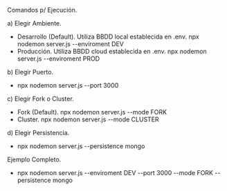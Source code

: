 Comandos p/ Ejecución.

a) Elegir Ambiente.
- Desarrollo (Default). Utiliza BBDD local establecida en .env.
npx nodemon server.js --enviroment DEV
- Producción. Utiliza BBDD cloud establecida en .env.
npx nodemon server.js --enviroment PROD

b) Elegir Puerto.
- npx nodemon server.js --port 3000

c) Elegir Fork o Cluster.
- Fork (Default).
npx nodemon server.js --mode FORK
- Cluster.
npx nodemon server.js --mode CLUSTER

d) Elegir Persistencia.
- npx nodemon server.js --persistence mongo

Ejemplo Completo.
- npx nodemon server.js --enviroment DEV --port 3000 --mode FORK --persistence mongo


